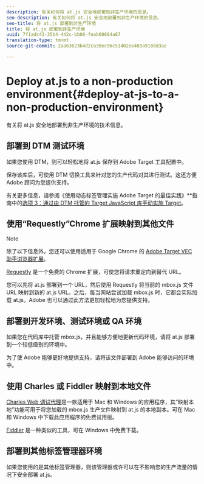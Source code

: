 ```yaml
---
description: 有关如何将 at.js 安全地部署到非生产环境的信息。
seo-description: 有关如何将 at.js 安全地部署到非生产环境的信息。
seo-title: 将 at.js 部署到非生产环境
title: 将 at.js 部署到非生产环境
uuid: 7f1adc43-35b4-442c-bb06-feab60604a87
translation-type: tm+mt
source-git-commit: 2aa63623b4d2ca38ec96c51402ee483a918dd3ae

---
```



# Deploy at.js to a non-production environment{#deploy-at-js-to-a-non-production-environment}

有关将 at.js 安全地部署到非生产环境的技术信息。

## 部署到 DTM 测试环境

如果您使用 DTM，则可以轻松地将 at.js 保存到 Adobe Target 工具配置中。

保存该库后，可使用 DTM 切换工具来针对您的生产代码对其进行测试。这还方便 Adobe 顾问为您提供支持。

有关更多信息，请参阅《使用动态标签管理实施 Adobe Target 的最佳实践》**&#x200B;指南中的[选项 3：通过由 DTM 托管的 Target JavaScript 库手动实施 Target](https://docs.adobe.com/content/help/en/dtm/implementing/target/add-target/t-implementing-target-manually-js-hosted-dtm.html)。

## 使用“Requestly”Chrome 扩展映射到其他文件

>[!NOTE]
>
>除了以下信息外，您还可以使用适用于 Google Chrome 的 [Adobe Target VEC 助手浏览器扩展](/help/c-experiences/c-visual-experience-composer/r-troubleshoot-composer/vec-helper-browser-extension.md)。

[Requestly](https://chrome.google.com/webstore/detail/requestly/mdnleldcmiljblolnjhpnblkcekpdkpa?hl=en) 是一个免费的 Chrome 扩展，可使您将请求重定向到替代 URL。

您可以先将 at.js 部署到一个 URL，然后使用 Requestly 将当前的 mbox.js 文件 URL 映射到新的 at.js URL。之后，每当网站尝试加载 mbox.js 时，它都会实际加载 at.js。Adobe 也可以通过此方法更加轻松地为您提供支持。

## 部署到开发环境、测试环境或 QA 环境

如果您在代码库中托管 mbox.js，并且能够方便地更新代码环境，请将 at.js 部署到一个较低级别的环境中。

为了使 Adobe 能够更好地提供支持，请将该文件部署到 Adobe 能够访问的环境中。

## 使用 Charles 或 Fiddler 映射到本地文件

[Charles Web 调试代理](https://www.charlesproxy.com/)是一款适用于 Mac 和 Windows 的应用程序，其“映射本地”功能可用于将您加载的 mbox.js 生产文件映射到 at.js 的本地副本。可在 Mac 和 Windows 中下载此应用程序的免费试用版。

[Fiddler](https://www.telerik.com/fiddler) 是一种类似的工具，可在 Windows 中免费下载。

## 部署到其他标签管理器环境

如果您使用的是其他标签管理器，则该管理器或许可以在不影响您的生产流量的情况下安全部署 at.js。
